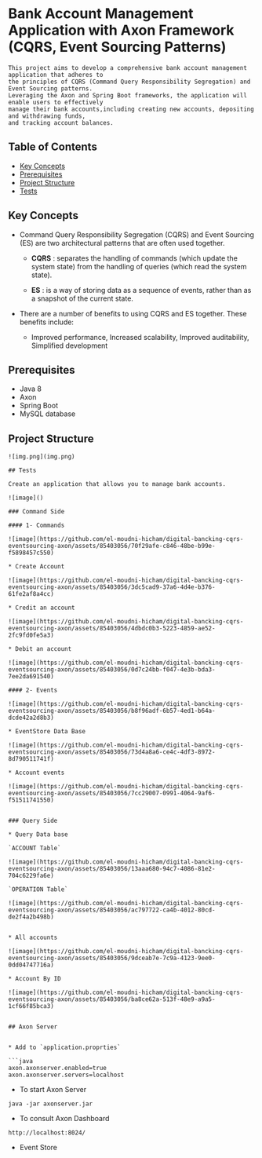 # Bank Account Management Application with Axon Framework (CQRS, Event Sourcing Patterns)

```
This project aims to develop a comprehensive bank account management application that adheres to
the principles of CQRS (Command Query Responsibility Segregation) and Event Sourcing patterns.
Leveraging the Axon and Spring Boot frameworks, the application will enable users to effectively
manage their bank accounts,including creating new accounts, depositing and withdrawing funds,
and tracking account balances.
```

## Table of Contents

- [Key Concepts](#key-concepts)
- [Prerequisites](#prerequisites)
- [Project Structure](#project-structure)
- [Tests](#tests)



## Key Concepts

- Command Query Responsibility Segregation (CQRS) and Event Sourcing (ES) are two architectural patterns that are often used together. 

  - **CQRS** : separates the handling of commands (which update the system state) from the handling of queries (which read the system state). 

  - **ES**  : is a way of storing data as a sequence of events, rather than as a snapshot of the current state.

- There are a number of benefits to using CQRS and ES together. These benefits include:

  - Improved performance, Increased scalability, Improved auditability, Simplified development

## Prerequisites

- Java 8
- Axon 
- Spring Boot 
- MySQL database

## Project Structure 
```
![img.png](img.png)

## Tests

Create an application that allows you to manage bank accounts.  

![image]()

### Command Side

#### 1- Commands

![image](https://github.com/el-moudni-hicham/digital-bancking-cqrs-eventsourcing-axon/assets/85403056/70f29afe-c846-48be-b99e-f5898457c550)

* Create Account

![image](https://github.com/el-moudni-hicham/digital-bancking-cqrs-eventsourcing-axon/assets/85403056/3dc5cad9-37a6-4d4e-b376-61fe2af8a4cc)

* Credit an account
  
![image](https://github.com/el-moudni-hicham/digital-bancking-cqrs-eventsourcing-axon/assets/85403056/4dbdc0b3-5223-4859-ae52-2fc9fd0fe5a3)

* Debit an account

![image](https://github.com/el-moudni-hicham/digital-bancking-cqrs-eventsourcing-axon/assets/85403056/0d7c24bb-f047-4e3b-bda3-7ee2da691540)

#### 2- Events 

![image](https://github.com/el-moudni-hicham/digital-bancking-cqrs-eventsourcing-axon/assets/85403056/b8f96adf-6b57-4ed1-b64a-dcde42a2d8b3)

* EventStore Data Base

![image](https://github.com/el-moudni-hicham/digital-bancking-cqrs-eventsourcing-axon/assets/85403056/73d4a8a6-ce4c-4df3-8972-8d790511741f)

* Account events 
  
![image](https://github.com/el-moudni-hicham/digital-bancking-cqrs-eventsourcing-axon/assets/85403056/7cc29007-0991-4064-9af6-f51511741550)


### Query Side

* Query Data base
  
`ACCOUNT Table`

![image](https://github.com/el-moudni-hicham/digital-bancking-cqrs-eventsourcing-axon/assets/85403056/13aaa680-94c7-4086-81e2-704c6229fa6e)

`OPERATION Table`

![image](https://github.com/el-moudni-hicham/digital-bancking-cqrs-eventsourcing-axon/assets/85403056/ac797722-ca4b-4012-80cd-de2f4a2b498b)


* All accounts

![image](https://github.com/el-moudni-hicham/digital-bancking-cqrs-eventsourcing-axon/assets/85403056/9dceab7e-7c9a-4123-9ee0-0dd04747716a)

* Account By ID

![image](https://github.com/el-moudni-hicham/digital-bancking-cqrs-eventsourcing-axon/assets/85403056/ba8ce62a-513f-48e9-a9a5-1cf66f85bca3)


## Axon Server


* Add to `application.proprties`

```java
axon.axonserver.enabled=true
axon.axonserver.servers=localhost
```
* To start Axon Server 

`java -jar axonserver.jar`


* To consult Axon Dashboard

`http://localhost:8024/`


* Event Store 







